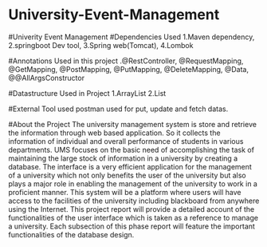 # University-Event-Management
#Univerity Event Management
#Dependencies Used
1.Maven dependency, 2.springboot Dev tool, 3.Spring web(Tomcat), 4.Lombok

#Annotations Used in this project
.@RestController, @RequestMapping, @GetMapping, @PostMapping, @PutMapping, @DeleteMapping, @Data, @@AllArgsConstructor

#Datastructure Used in Project
1.ArrayList 2.List

#External Tool used
postman used for put, update and fetch datas.

#About the Project
The university management system is store and retrieve the information through web based application. So it collects the information of individual and overall performance of students in various departments. UMS focuses on the basic need of accomplishing the task of maintaining the large stock of information in a university by creating a database. The interface is a very efficient application for the management of a university which not only benefits the user of the university but also plays a major role in enabling the management of the university to work in a proficient manner. This system will be a platform where users will have access to the facilities of the university including blackboard from anywhere using the Internet. This project report will provide a detailed account of the functionalities of the user interface which is taken as a reference to manage a university. Each subsection of this phase report will feature the important functionalities of the database design.
